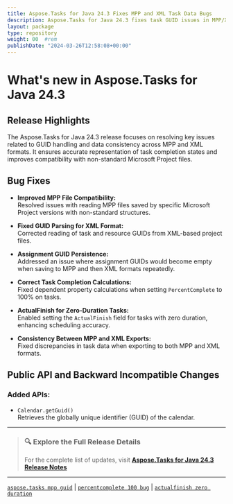 ```yaml
---
title: Aspose.Tasks for Java 24.3 Fixes MPP and XML Task Data Bugs
description: Aspose.Tasks for Java 24.3 fixes task GUID issues in MPP/XML, improves handling of 100 percent complete tasks and non-standard MPP structures
layout: package
type: repository
weight: 00	#rem
publishDate: "2024-03-26T12:58:08+00:00"
---
```


# What's new in Aspose.Tasks for Java 24.3

## Release Highlights

The Aspose.Tasks for Java 24.3 release focuses on resolving key issues related to GUID handling and data consistency across MPP and XML formats. It ensures accurate representation of task completion states and improves compatibility with non-standard Microsoft Project files.

## Bug Fixes

- **Improved MPP File Compatibility:**  
  Resolved issues with reading MPP files saved by specific Microsoft Project versions with non-standard structures.

- **Fixed GUID Parsing for XML Format:**  
  Corrected reading of task and resource GUIDs from XML-based project files.

- **Assignment GUID Persistence:**  
  Addressed an issue where assignment GUIDs would become empty when saving to MPP and then XML formats repeatedly.

- **Correct Task Completion Calculations:**  
  Fixed dependent property calculations when setting `PercentComplete` to 100% on tasks.

- **ActualFinish for Zero-Duration Tasks:**  
  Enabled setting the `ActualFinish` field for tasks with zero duration, enhancing scheduling accuracy.

- **Consistency Between MPP and XML Exports:**  
  Fixed discrepancies in task data when exporting to both MPP and XML formats.

## Public API and Backward Incompatible Changes

### Added APIs:

- `Calendar.getGuid()`  
  Retrieves the globally unique identifier (GUID) of the calendar.

---

> ### 🔍 Explore the Full Release Details  
>
> For the complete list of updates, visit **[Aspose.Tasks for Java 24.3 Release Notes](https://releases.aspose.com/tasks/java/release-notes/2024/aspose-tasks-for-java-24-3-release-notes/)**

---

[`aspose.tasks mpp guid`](https://search.aspose.com/q/aspose.tasks-mpp-guid.html) | [`percentcomplete 100 bug`](https://search.aspose.com/q/percentcomplete-100-bug.html) | [`actualfinish zero duration`](https://search.aspose.com/q/actualfinish-zero-duration.html)
